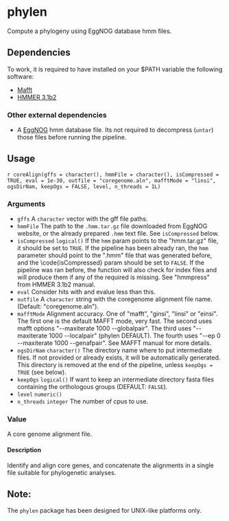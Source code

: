 # phylen
Compute a phylogeny using EggNOG database hmm files.

## Dependencies
To work, it is required to have installed on your $PATH variable the following software:
 * [Mafft](http://mafft.cbrc.jp/alignment/software/)
 * [HMMER 3.1b2](http://hmmer.org/download.html)
### Other external dependencies

 * A [EggNOG](http://eggnogdb.embl.de/#/app/downloads) hmm database file. Its not required to decompress (`untar`) those files before running the pipeline.

## Usage
`r
coreAlign(gffs = character(), hmmFile = character(), isCompressed = TRUE,
  eval = 1e-30, outfile = "coregenome.aln", mafftMode = "linsi",
  ogsDirNam, keepOgs = FALSE, level, n_threads = 1L)
`
### Arguments
 * `gffs`     A `character` vector with the gff file paths.
 * `hmmFile`  The path to the `.hmm.tar.gz` file downloaded from EggNOG website, or the already prepared `.hmm` text file. See `isCompressed` below.
 * `isCompressed` `logical()` If the `hmm` param points to the "hmm.tar.gz" file, it should be set to `TRUE`. If the pipeline has been already ran, the `hmm` parameter should point to the ".hmm" file that was generated before, and the \code{isCompressed} param should be set to `FALSE`. If the pipeline was ran before, the function will also check for index files and will produce them if any of the required is missing. See "hmmpress" from HMMER 3.1b2 manual.
 * `eval`     Consider hits with and evalue less than this.
 * `outfile`  A `character` string with the coregenome alignment file name. (Default: "coregenome.aln").
 * `mafftMode` Alignment accuracy. One of "mafft", "ginsi", "linsi" or "einsi". The first one is the default MAFFT mode, very fast. The second uses mafft options "--maxiterate 1000 --globalpair". The third uses "--maxiterate 1000 --localpair" (phylen DEFAULT). The fourth uses "--ep 0 --maxiterate 1000 --genafpair". See MAFFT manual for more details.
 * `ogsDirNam` `character()` The directory name where to put intermediate files. If not provided or already exists, it will be automatically generated. This directory is removed at the end of the pipeline, unless `keepOgs = TRUE` (see below).
 * `keepOgs`  `logical()` If want to keep an intermediate directory fasta files containing the orthologous groups (DEFAULT: `FALSE`).
 * `level`    `numeric()`
 * `n_threads` `integer` The number of cpus to use.
 
### Value
A core genome alignment file.

#### Description
Identify and align core genes, and concatenate the alignments in a single file suitable for phylogenetic analyses.

## Note:

The `phylen` package has been designed for UNIX-like platforms only.
